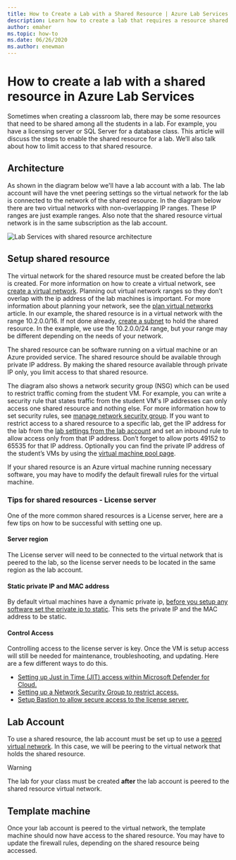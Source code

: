 ```yaml
---
title: How to Create a Lab with a Shared Resource | Azure Lab Services
description: Learn how to create a lab that requires a resource shared among the students.  
author: emaher
ms.topic: how-to
ms.date: 06/26/2020
ms.author: enewman
---
```


# How to create a lab with a shared resource in Azure Lab Services

Sometimes when creating a classroom lab, there may be some resources that need to be shared among all the students in a lab.  For example, you have a licensing server or SQL Server for a database class.  This article will discuss the steps to enable the shared resource for a lab.  We’ll also talk about how to limit access to that shared resource.

## Architecture

As shown in the diagram below we'll have a lab account with a lab.  The lab account will have the vnet peering settings so the virtual network for the lab is connected to the network of the shared resource.  In the diagram below there are two virtual networks with non-overlapping IP ranges.  These IP ranges are just example ranges.  Also note that the shared resource virtual network is in the same subscription as the lab account.

![Lab Services with shared resource architecture](./media/how-to-create-a-lab-with-shared-resource/shared-resource-architecture.png)

## Setup shared resource

The virtual network for the shared resource must be created before the lab is created.  For more information on how to create a virtual network, see [create a virtual network](../virtual-network/quick-create-portal.md).  Planning out virtual network ranges so they don’t overlap with the ip address of the lab machines is important.  For more information about planning your network, see the [plan virtual networks](../virtual-network/virtual-network-vnet-plan-design-arm.md) article. In our example, the shared resource is in a virtual network with the range 10.2.0.0/16.  If not done already, [create a subnet](../virtual-network/virtual-network-manage-subnet.md#add-a-subnet) to hold the shared resource.  In the example, we use the 10.2.0.0/24 range, but your range may be different depending on the needs of your network.

The shared resource can be software running on a virtual machine or an Azure provided service. The shared resource should be available through private IP address.  By making the shared resource available through private IP only, you limit access to that shared resource.

The diagram also shows a network security group (NSG) which can be used to restrict traffic coming from the student VM.  For example, you can write a security rule that states traffic from the student VM's IP addresses can only access one shared resource and nothing else.  For more information how to set security rules, see [manage network security group](../virtual-network/manage-network-security-group.md#work-with-security-rules). If you want to restrict access to a shared resource to a specific lab, get the IP address for the lab from the [lab settings from the lab account](manage-labs.md#view-labs-in-a-lab-account) and set an inbound rule to allow access only from that IP address.  Don’t forget to allow ports 49152 to 65535 for that IP address.  Optionally you can find the private IP address of the student’s VMs by using the [virtual machine pool page](how-to-set-virtual-machine-passwords.md).

If your shared resource is an Azure virtual machine running necessary software, you may have to modify the default firewall rules for the virtual machine.

### Tips for shared resources - License server
One of the more common shared resources is a License server, here are a few tips on how to be successful with setting one up.
#### Server region
The License server will need to be connected to the virtual network that is peered to the lab, so the license server needs to be located in the same region as the lab account.

#### Static private IP and MAC address
By default virtual machines have a dynamic private ip, [before you setup any software set the private ip to static](../virtual-network/ip-services/virtual-networks-static-private-ip-arm-pportal.md). This sets the private IP and the MAC address to be static.  

#### Control Access
Controlling access to the license server is key.  Once the VM is setup access will still be needed for maintenance, troubleshooting, and updating.  Here are a few different ways to do this.
- [Setting up Just in Time (JIT) access within Microsoft Defender for Cloud.](../security-center/security-center-just-in-time.md?tabs=jit-config-asc%252cjit-request-asc)
- [Setting up a Network Security Group to restrict access.](../virtual-network/network-security-groups-overview.md)
- [Setup Bastion to allow secure access to the license server.](https://azure.microsoft.com/services/azure-bastion/)

## Lab Account

To use a shared resource, the lab account must be set up to use a [peered virtual network](how-to-connect-peer-virtual-network.md).  In this case, we will be peering to the virtual network that holds the shared resource.

>[!WARNING]
>The lab for your class must be created **after** the lab account is peered to the shared resource virtual network.

## Template machine

Once your lab account is peered to the virtual network, the template machine should now have access to the shared resource.  You may have to update the firewall rules, depending on the shared resource being accessed.
